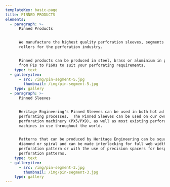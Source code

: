 ```yaml
---
templateKey: basic-page
title: PINNED PRODUCTS
elements:
  - paragraph: >-
      Pinned Products


      We manufacture the highest quality perforation sleeves, segments and pin
      rollers for the perforation industry.


      Pinned products can be produced in steel, brass or aluminium in patterns
      from P1s to P160s to suit your perforating requirements.
    type: text
  - galleryitem:
      - src: /img/pin-segment-5.jpg
        thumbnail: /img/pin-segment-5.jpg
    type: gallery
  - paragraph: >-
      Pinned Sleeves


      Heritage Engineering's Pinned Sleeves can be used in both hot ad cold
      perforating processes.  The Pinned Sleeves can be used on our own
      perforation machinery (PX5/PX9), as well as most existing perforating
      machines in use throughout the world.


      Patterns that can be produced by Heritage Engineering can be square,
      diamond or spiral and can be made interlocking for full web width
      perforation pattern or with the use of precision spacers for bespoke
      perforation patterns.
    type: text
  - galleryitem:
      - src: /img/pin-segment-3.jpg
        thumbnail: /img/pin-segment-3.jpg
    type: gallery
---
```


